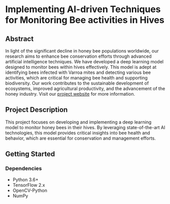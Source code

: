 # Implementing AI-driven Techniques for Monitoring Bee activities in Hives

## Abstract
In light of the significant decline in honey bee populations worldwide, our research aims to enhance bee conservation efforts through advanced artificial intelligence techniques. 
We have developed a deep learning model designed to monitor bees within hives effectively. 
This model is adept at identifying bees infected with Varroa mites and detecting various bee activities, which are critical for managing bee health and supporting biodiversity. 
Our work contributes to the sustainable development of ecosystems, improved agricultural productivity, and the advancement of the honey industry. 
Visit our [project website](https://sites.google.com/view/tahminedehghanmanshadi/deep-learning/techbee1) for more information.


## Project Description
This project focuses on developing and implementing a deep learning model to monitor honey bees in their hives. 
By leveraging state-of-the-art AI technologies, this model provides critical insights into bee health and behavior, which are essential for conservation and management efforts.

## Getting Started

### Dependencies
- Python 3.6+
- TensorFlow 2.x
- OpenCV-Python
- NumPy
